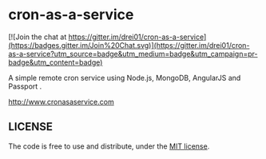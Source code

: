 cron-as-a-service
=================

[![Join the chat at https://gitter.im/drei01/cron-as-a-service](https://badges.gitter.im/Join%20Chat.svg)](https://gitter.im/drei01/cron-as-a-service?utm_source=badge&utm_medium=badge&utm_campaign=pr-badge&utm_content=badge)

A simple remote cron service using Node.js, MongoDB, AngularJS and Passport .

http://www.cronasaservice.com


LICENSE
-------

The code is free to use and distribute, under the [MIT license](http://raw.github.com/fzaninotto/cron-as-a-service/master/LICENSE).